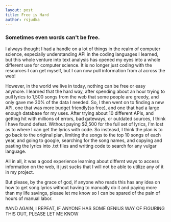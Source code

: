 ```yaml
---
layout: post
title: Free is Hard
author: rsjudka
---
```


### Sometimes even words can't be free.

I always thought I had a handle on a lot of things in the realm of computer science, especially understanding API in the coding languages I learned, but this whole venture into text analysis has opened my eyes into a whole different use for computer science. It is no longer just coding with the resources I can get myself, but I can now pull information from al across the web!

However, in the world we live in today, nothing can be free or easy anymore. I learned that the hard way, after spending about an hour trying to pull lyrics to 1,500 songs from the web that some people are greedy, and only gave me 30% of the data I needed. So, I then went on to finding a new API, one that was more budget friendly(so free), and one that had a large enough database for my uses. After trying about 10 different APIs, and getting hit with millions of errors, bad gateways, or outdated sources, I think I have found defeat. Without paying $2,500 for the full set of lyrics, I'm lost as to where I can get the lyrics with code. So insteasd, I think the plan is to go back to the original plan, limiting the songs to the top 10 songs of each year, and going to google, searching for the song names, and copying and pasting the lyrics into .txt files and writing code to search for any vulgar language.

All in all, it was a good experience learning about differnt ways to access information on the web, it just sucks that I will not be able to utilize any of it in my project. 

But please, by the grace of god, if anyone who reads this has any idea on how to get song lyrics without having to manually do it and paying more than my life savings, please let me know so I can be spared of the pain of hours of manual labor.

#AND AGAIN, I REPEAT, IF ANYONE HAS SOME GENIUS WAY OF FIGURING THIS OUT, PLEASE LET ME KNOW
